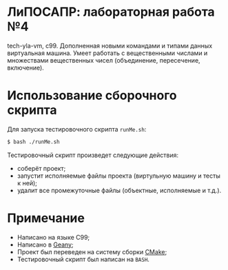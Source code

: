 # ЛиПОСАПР: лабораторная работа №4
tech-yla-vm, c99.
Дополненная новыми командами и типами данных виртуальная машина.
Умеет работать с вещественными числами и множествами вещественных чисел (объединение, пересечение, включение).

# Использование сборочного скрипта
Для запуска тестировочного скрипта ``runMe.sh``:
```sh
$ bash ./runMe.sh
```
Тестировочный скрипт произведет следующие действия:
* соберёт проект;
* запустит исполняемые файлы проекта (виртульную машину и тесты к ней);
* удалит все промежуточные файлы (объектные, исполняемые и т.д.).

# Примечание
* Написано на языке C99;
* Написано в [Geany](https://www.geany.org/);
* Проект был переведен на систему сборки [CMake](https://cmake.org/);
* Тестировочный скрипт был написан на ``BASH``.
